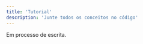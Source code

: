 ```yaml
---
title: 'Tutorial'
description: 'Junte todos os conceitos no código'
---
```


Em processo de escrita.
